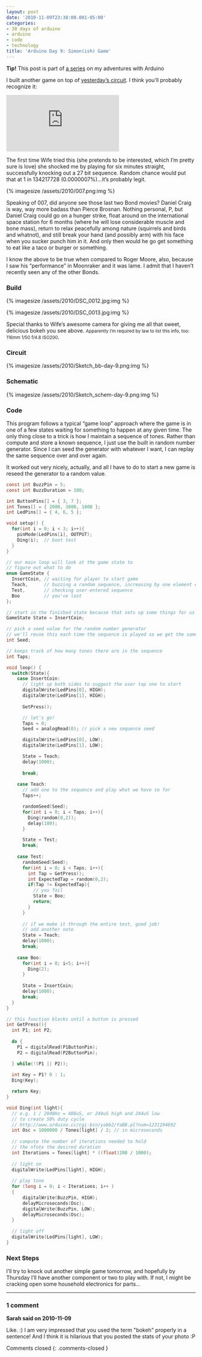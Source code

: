 ```yaml
---
layout: post
date: '2010-11-09T23:38:00.001-05:00'
categories:
- 30 days of arduino
- arduino
- code
- technology
title: 'Arduino Day 9: Simon(ish) Game'
---
```


**Tip!** This post is part of [a series](/search/label/30-days-of-arduino/) on my adventures with Arduino

I built another game on top of [yesterday’s circuit](../../2010/11/arduino-day-8-reaction-game.html). I think you’ll probably recognize it:  

<iframe class="full-embed hd" src="https://www.youtube.com/embed/ozySl-wQYGc" title="Arduino Day 9: Simon(ish) Game" frameborder="0" allow="accelerometer; autoplay; clipboard-write; encrypted-media; gyroscope; picture-in-picture; web-share" allowfullscreen></iframe>

The first time Wife tried this (she pretends to be interested, which I’m pretty sure is love) she shocked me by playing for six minutes straight, successfully knocking out a 27 bit sequence. Random chance would put that at 1 in 134217728 (0.0000007%)...it’s probably legit.

{% imagesize /assets/2010/007.png:img %}

Speaking of 007, did anyone see those last two Bond movies? Daniel Craig is way, way more badass than Pierce Brosnan. Nothing personal, P, but Daniel Craig could go on a hunger strike, float around on the international space station for 6 months (where he will lose considerable muscle and bone mass), return to relax peacefully among nature (squirrels and birds and whatnot), and still break your hand (and possibly arm) with his face when you sucker punch him in it. And only then would he go get something to eat like a taco or burger or something.

I know the above to be true when compared to Roger Moore, also, because I saw his “performance” in Moonraker and it was lame. I admit that I haven’t recently seen any of the other Bonds.  
### Build

{% imagesize /assets/2010/DSC_0012.jpg:img %}

{% imagesize /assets/2010/DSC_0013.jpg:img %}

Special thanks to Wife’s awesome camera for giving me all that sweet, delicious bokeh you see above. <small>Apparently I’m required by law to list this info, too: 116mm 1/50 f/4.8 ISO200</small>. 
### Circuit

{% imagesize /assets/2010/Sketch_bb-day-9.png:img %}
### Schematic

{% imagesize /assets/2010/Sketch_schem-day-9.png:img %}

### Code

This program follows a typical “game loop” approach where the game is in one of a few states waiting for something to happen at any given time. The only thing close to a trick is how I maintain a sequence of tones. Rather than compute and store a known sequence, I just use the built in random number generator. Since I can seed the generator with whatever I want, I can replay the same sequence over and over again.

It worked out very nicely, actually, and all I have to do to start a new game is reseed the generator to a random value.

```c
const int BuzzPin = 5;
const int BuzzDuration = 100; 

int ButtonPins[] = { 3, 7 };
int Tones[] = { 2000, 3000, 1000 };
int LedPins[] = { 4, 6, 5 };

void setup() {
  for(int i = 0; i < 3; i++){
    pinMode(LedPins[i], OUTPUT);    
    Ding(i);  // boot test
  }
}

// our main loop will look at the game state to 
// figure out what to do
enum GameState {
  InsertCoin, // waiting for player to start game
  Teach,      // buzzing a random sequence, increasing by one element each time
  Test,       // checking user-entered sequence
  Boo         // you've lost
};

// start in the finished state because that sets up some things for us
GameState State = InsertCoin;

// pick a seed value for the random number generator
// we'll reuse this each time the sequence is played so we get the same sequence
int Seed;

// keeps track of how many tones there are in the sequence
int Taps;

void loop() {
  switch(State){
    case InsertCoin:
      // light up both sides to suggest the user tap one to start
      digitalWrite(LedPins[0], HIGH); 
      digitalWrite(LedPins[1], HIGH); 
      
      GetPress();

      // let's go!
      Taps = 0;
      Seed = analogRead(0); // pick a new sequence seed

      digitalWrite(LedPins[0], LOW); 
      digitalWrite(LedPins[1], LOW); 

      State = Teach;
      delay(1000);
      
      break;
    
    case Teach:
      // add one to the sequence and play what we have so far
      Taps++;

      randomSeed(Seed);
      for(int i = 0; i < Taps; i++){
        Ding(random(0,2));
        delay(100);
      }

      State = Test;
      break;
      
    case Test:
      randomSeed(Seed);
      for(int i = 0; i < Taps; i++){
        int Tap = GetPress();
        int ExpectedTap = random(0,2);
        if(Tap != ExpectedTap){
          // you fail
          State = Boo; 
          return;
        }
      }      
      
      // if we make it through the entire test, good job!
      // add another note
      State = Teach;
      delay(1000);
      break;
      
    case Boo:
      for(int i = 0; i<5; i++){
        Ding(2);
      }
  
      State = InsertCoin;
      delay(1000);
      break;
  }
}

// this function blocks until a button is pressed
int GetPress(){
  int P1; int P2;
  
  do {
    P1 = digitalRead(P1ButtonPin);
    P2 = digitalRead(P2ButtonPin);

  } while(!(P1 || P2));
  
  int Key = P1? 0 : 1;
  Ding(Key);

  return Key;  
}

void Ding(int light){
  // e.g. 1 / 2048Hz = 488uS, or 244uS high and 244uS low
  // to create 50% duty cycle
  // http://www.arduino.cc/cgi-bin/yabb2/YaBB.pl?num=1231194692
  int Osc = 1000000 / Tones[light] / 2; // in microseconds
  
  // compute the number of iterations needed to hold
  // the nfote the desired duration
  int Iterations = Tones[light] * ((float)200 / 1000);
  
  // light on
  digitalWrite(LedPins[light], HIGH);
  
  // play tone
  for (long i = 0; i < Iterations; i++ )
  {
      digitalWrite(BuzzPin, HIGH);
      delayMicroseconds(Osc);
      digitalWrite(BuzzPin, LOW);
      delayMicroseconds(Osc);
  }  
  
  // light off
  digitalWrite(LedPins[light], LOW);
}
```

### Next Steps

I’ll try to knock out another simple game tomorrow, and hopefully by Thursday I’ll have another component or two to play with. If not, I might be cracking open some household electronics for parts...

---

### 1 comment

**Sarah said on 2010-11-09**

Like. :)  I am very impressed that you used the term "bokeh" properly in a sentence!  And I think it is hilarious that you posted the stats of your photo :P

Comments closed
{: .comments-closed }